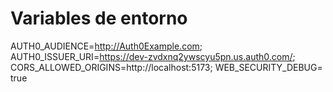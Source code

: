 # Variables de entorno
AUTH0_AUDIENCE=http://Auth0Example.com;
AUTH0_ISSUER_URI=https://dev-zvdxnq2ywscyu5pn.us.auth0.com/;
CORS_ALLOWED_ORIGINS=http://localhost:5173;
WEB_SECURITY_DEBUG= true

